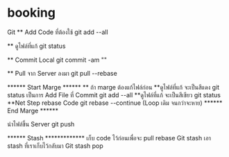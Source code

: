 # booking

Git
** Add Code ที่ต้องใช้ 
	git add --all

** ดูไฟล์ที่แก้ 
	git status

** Commit Local 
	git commit -am ""

** Pull จาก Server ลงมา 
	git pull --rebase

****** Start Marge ****** ** ถ้า marge ต้องแก้ไฟล์ก่อน
**ดูไฟล์ที่แก้ จะเป็นสีแดง git status
เป็นการ Add File ที่ Commit git add --all
**ดูไฟล์ที่แก้ จะเป็นสีเขียว git status
**Net Step rebase Code 
	git rebase --continue
(Loop เดิม จนกว่าจะหาย) 
****** End Marge ******

นำไฟล์ขึ้น Server git push

****** Stash *************
เก็บ code ไว้ก่อนเพื่อจะ pull rebase
Git stash
เอา stash ที่เราเก็บไว้กลับมา
Git stash pop 


